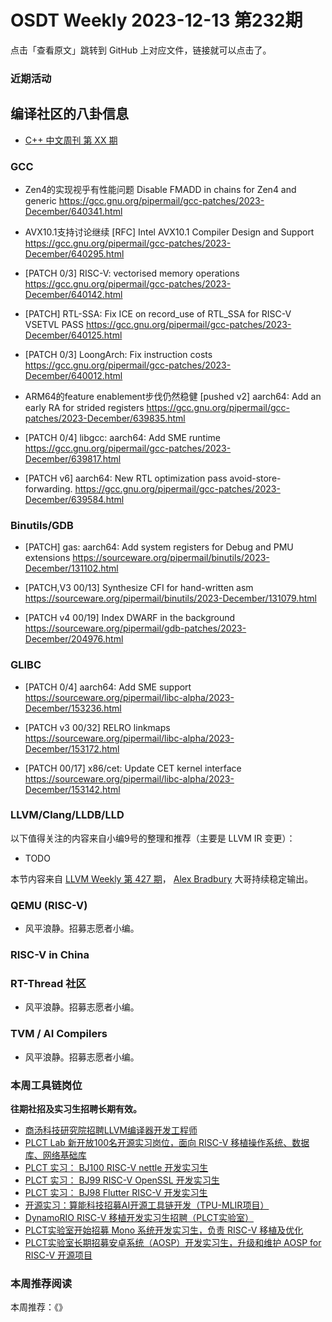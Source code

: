 # OSDT Weekly 2023-12-13 第232期

点击「查看原文」跳转到 GitHub 上对应文件，链接就可以点击了。

### 近期活动

## 编译社区的八卦信息

- [C++ 中文周刊 第 XX 期]()

### GCC

- Zen4的实现视乎有性能问题
  Disable FMADD in chains for Zen4 and generic
  https://gcc.gnu.org/pipermail/gcc-patches/2023-December/640341.html

- AVX10.1支持讨论继续
  [RFC] Intel AVX10.1 Compiler Design and Support
  https://gcc.gnu.org/pipermail/gcc-patches/2023-December/640295.html

- [PATCH 0/3] RISC-V: vectorised memory operations
  https://gcc.gnu.org/pipermail/gcc-patches/2023-December/640142.html

- [PATCH] RTL-SSA: Fix ICE on record_use of RTL_SSA for RISC-V VSETVL PASS
  https://gcc.gnu.org/pipermail/gcc-patches/2023-December/640125.html

- [PATCH 0/3] LoongArch: Fix instruction costs
  https://gcc.gnu.org/pipermail/gcc-patches/2023-December/640012.html

- ARM64的feature enablement步伐仍然稳健
  [pushed v2] aarch64: Add an early RA for strided registers
  https://gcc.gnu.org/pipermail/gcc-patches/2023-December/639835.html

- [PATCH 0/4] libgcc: aarch64: Add SME runtime
  https://gcc.gnu.org/pipermail/gcc-patches/2023-December/639817.html

- [PATCH v6] aarch64: New RTL optimization pass avoid-store-forwarding.
  https://gcc.gnu.org/pipermail/gcc-patches/2023-December/639584.html

### Binutils/GDB

- [PATCH] gas: aarch64: Add system registers for Debug and PMU extensions
  https://sourceware.org/pipermail/binutils/2023-December/131102.html

- [PATCH,V3 00/13] Synthesize CFI for hand-written asm
  https://sourceware.org/pipermail/binutils/2023-December/131079.html

- [PATCH v4 00/19] Index DWARF in the background
  https://sourceware.org/pipermail/gdb-patches/2023-December/204976.html

### GLIBC

- [PATCH 0/4] aarch64: Add SME support
  https://sourceware.org/pipermail/libc-alpha/2023-December/153236.html

- [PATCH v3 00/32] RELRO linkmaps
  https://sourceware.org/pipermail/libc-alpha/2023-December/153172.html

- [PATCH 00/17] x86/cet: Update CET kernel interface
  https://sourceware.org/pipermail/libc-alpha/2023-December/153142.html

### LLVM/Clang/LLDB/LLD


以下值得关注的内容来自小编9号的整理和推荐（主要是 LLVM IR 变更）：

- TODO

本节内容来自 [LLVM Weekly 第 427 期](http://llvmweekly.org/issue/427)，
[Alex Bradbury](https://www.linkedin.com/in/alex-bradbury/) 大哥持续稳定输出。

### QEMU (RISC-V)

- 风平浪静。招募志愿者小编。

### RISC-V in China

### RT-Thread 社区

- 风平浪静。招募志愿者小编。

### TVM / AI Compilers

- 风平浪静。招募志愿者小编。

### 本周工具链岗位

**往期社招及实习生招聘长期有效。**

- [商汤科技研究院招聘LLVM编译器开发工程师](https://mp.weixin.qq.com/s/4j-Qin8LFUJlzKzFIpIKpw)
- [PLCT Lab 新开放100名开源实习岗位，面向 RISC-V 移植操作系统、数据库、网络基础库](https://mp.weixin.qq.com/s/ebvIxcplB8Jtw18LMoXTTQ)
- [PLCT 实习： BJ100 RISC-V nettle 开发实习生](https://mp.weixin.qq.com/s/GEUKRlxILFpdHQbv-yxWQQ)
- [PLCT 实习： BJ99 RISC-V OpenSSL 开发实习生](https://mp.weixin.qq.com/s/pzy6sbW50r3aLw3Dt36oBQ)
- [PLCT 实习： BJ98 Flutter RISC-V 开发实习生](https://mp.weixin.qq.com/s/gQYT_rhtLE8jGg6WWAztDA)
- [开源实习：算能科技招募AI开源工具链开发（TPU-MLIR项目）](https://mp.weixin.qq.com/s/IBJh0ip4k11PzIMZecsWSw)
- [DynamoRIO RISC-V 移植开发实习生招聘（PLCT实验室）](https://mp.weixin.qq.com/s/J_5TjT6DOqeOXJXQI5VQxw)
- [PLCT实验室开始招募 Mono 系统开发实习生，负责 RISC-V 移植及优化](https://mp.weixin.qq.com/s/whEW7Hay1jIP1tBzIPay1A)
- [PLCT实验室长期招募安卓系统（AOSP）开发实习生，升级和维护 AOSP for RISC-V 开源项目](https://mp.weixin.qq.com/s/dJP2cEB1nex2inR5c-cJog)


### 本周推荐阅读

本周推荐：《》
